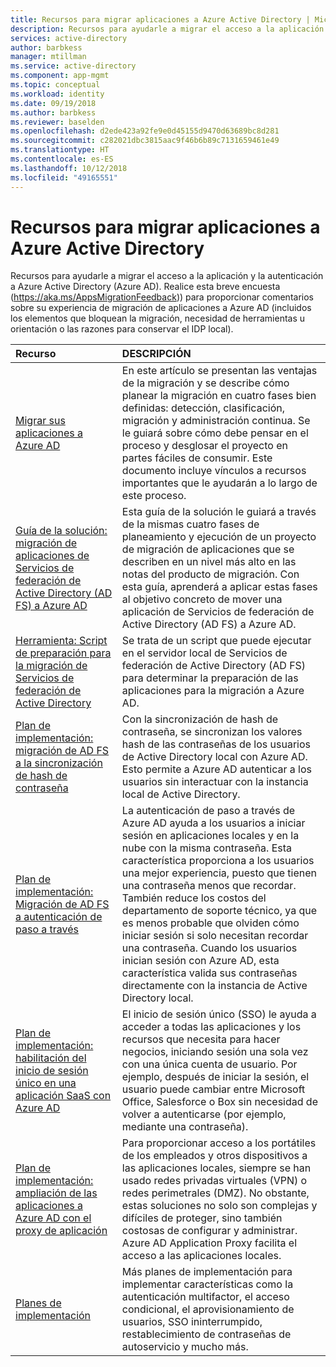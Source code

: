 ```yaml
---
title: Recursos para migrar aplicaciones a Azure Active Directory | Microsoft Docs
description: Recursos para ayudarle a migrar el acceso a la aplicación y la autenticación a Azure Active Directory (Azure AD).
services: active-directory
author: barbkess
manager: mtillman
ms.service: active-directory
ms.component: app-mgmt
ms.topic: conceptual
ms.workload: identity
ms.date: 09/19/2018
ms.author: barbkess
ms.reviewer: baselden
ms.openlocfilehash: d2ede423a92fe9e0d45155d9470d63689bc8d281
ms.sourcegitcommit: c282021dbc3815aac9f46b6b89c7131659461e49
ms.translationtype: HT
ms.contentlocale: es-ES
ms.lasthandoff: 10/12/2018
ms.locfileid: "49165551"
---
```

# <a name="resources-for-migrating-applications-to-azure-active-directory"></a>Recursos para migrar aplicaciones a Azure Active Directory

Recursos para ayudarle a migrar el acceso a la aplicación y la autenticación a Azure Active Directory (Azure AD). Realice esta breve encuesta (https://aka.ms/AppsMigrationFeedback)) para proporcionar comentarios sobre su experiencia de migración de aplicaciones a Azure AD (incluidos los elementos que bloquean la migración, necesidad de herramientas u orientación o las razones para conservar el IDP local). 

| Recurso  | DESCRIPCIÓN  |
|:-----------|:-------------|
|[Migrar sus aplicaciones a Azure AD](https://aka.ms/migrateapps/whitepaper) | En este artículo se presentan las ventajas de la migración y se describe cómo planear la migración en cuatro fases bien definidas: detección, clasificación, migración y administración continua. Se le guiará sobre cómo debe pensar en el proceso y desglosar el proyecto en partes fáciles de consumir. Este documento incluye vínculos a recursos importantes que le ayudarán a lo largo de este proceso. |
|[Guía de la solución: migración de aplicaciones de Servicios de federación de Active Directory (AD FS) a Azure AD](https://aka.ms/migrateapps/adfssolutionguide) | Esta guía de la solución le guiará a través de la mismas cuatro fases de planeamiento y ejecución de un proyecto de migración de aplicaciones que se describen en un nivel más alto en las notas del producto de migración. Con esta guía, aprenderá a aplicar estas fases al objetivo concreto de mover una aplicación de Servicios de federación de Active Directory (AD FS) a Azure AD.|
| [Herramienta: Script de preparación para la migración de Servicios de federación de Active Directory](https://aka.ms/migrateapps/adfstools) | Se trata de un script que puede ejecutar en el servidor local de Servicios de federación de Active Directory (AD FS) para determinar la preparación de las aplicaciones para la migración a Azure AD.|
| [Plan de implementación: migración de AD FS a la sincronización de hash de contraseña](https://aka.ms/ADFSTOPHSDPDownload) | Con la sincronización de hash de contraseña, se sincronizan los valores hash de las contraseñas de los usuarios de Active Directory local con Azure AD. Esto permite a Azure AD autenticar a los usuarios sin interactuar con la instancia local de Active Directory.| 
| [Plan de implementación: Migración de AD FS a autenticación de paso a través](https://aka.ms/ADFSTOPTADPDownload)|La autenticación de paso a través de Azure AD ayuda a los usuarios a iniciar sesión en aplicaciones locales y en la nube con la misma contraseña. Esta característica proporciona a los usuarios una mejor experiencia, puesto que tienen una contraseña menos que recordar. También reduce los costos del departamento de soporte técnico, ya que es menos probable que olviden cómo iniciar sesión si solo necesitan recordar una contraseña. Cuando los usuarios inician sesión con Azure AD, esta característica valida sus contraseñas directamente con la instancia de Active Directory local.|
| [Plan de implementación: habilitación del inicio de sesión único en una aplicación SaaS con Azure AD](https://aka.ms/SSODPDownload) | El inicio de sesión único (SSO) le ayuda a acceder a todas las aplicaciones y los recursos que necesita para hacer negocios, iniciando sesión una sola vez con una única cuenta de usuario. Por ejemplo, después de iniciar la sesión, el usuario puede cambiar entre Microsoft Office, Salesforce o Box sin necesidad de volver a autenticarse (por ejemplo, mediante una contraseña). 
| [Plan de implementación: ampliación de las aplicaciones a Azure AD con el proxy de aplicación](https://aka.ms/AppProxyDPDownload)| Para proporcionar acceso a los portátiles de los empleados y otros dispositivos a las aplicaciones locales, siempre se han usado redes privadas virtuales (VPN) o redes perimetrales (DMZ). No obstante, estas soluciones no solo son complejas y difíciles de proteger, sino también costosas de configurar y administrar. Azure AD Application Proxy facilita el acceso a las aplicaciones locales. |
| [Planes de implementación](../fundamentals/active-directory-deployment-plans.md) | Más planes de implementación para implementar características como la autenticación multifactor, el acceso condicional, el aprovisionamiento de usuarios, SSO ininterrumpido, restablecimiento de contraseñas de autoservicio y mucho más. |


